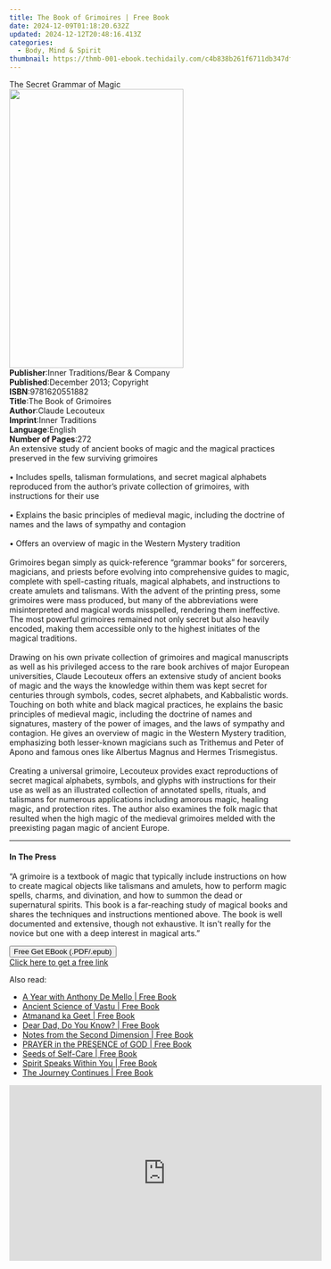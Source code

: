 ```yaml
---
title: The Book of Grimoires | Free Book
date: 2024-12-09T01:18:20.632Z
updated: 2024-12-12T20:48:16.413Z
categories:
  - Body, Mind & Spirit
thumbnail: https://thmb-001-ebook.techidaily.com/c4b838b261f6711db347dfa5688cefd72b721ad4d6989e756dfb7a14e2dd7dbb.jpg
---
```

<main id="book-container">
  <div class="flex flex-col">
    <div class="book-brief flex-1 py-6 px-4 sm:p-6 md:py-10 md:px-8">
      <!-- brief-->
      <div class="book-brief-main">The Secret Grammar of Magic</div>
    </div>
    <div
      class="book-meta-info flex-1 grid gap-4 col-start-1 col-end-3 row-start-1 sm:mb-6 sm:grid-cols-4 lg:gap-6 lg:col-start-2 lg:row-end-6 lg:row-span-6 lg:mb-0"
    >
      <div
        class="book-meta-info-left place-content-center mt-4 p-4 text-sm leading-6 col-start-2 col-span-2 dark:text-slate-400"
      >
        <img
          class="w-full h-500 object-cover rounded-lg sm:h-255 sm:col-span-2 lg:col-span-full"
          src="https://img-001-ebook.techidaily.com/f7187b8a36e2b1cc96d820b75502b8f959b6bb82cb9d2154d9e0b42e92b7e711.jpg"
          alt=""
          width="312"
          height="500"
        />
      </div>
      <div
        class="book-meta-info-right mt-2 col-start-1 row-start-2 col-span-3 self-center"
      >
        <!-- meta data  -->
        <div class="flex flex-col px-4 md:px-8">
          <div class="flex-1">
            <strong>Publisher</strong>:<span class="px-2"
              >Inner Traditions/Bear &amp; Company</span
            >
          </div>
          <div class="flex-1">
            <strong>Published</strong>:<span class="px-2"
              >December 2013; Copyright</span
            >
          </div>
          <div class="flex-1">
            <strong>ISBN</strong>:<span class="px-2">9781620551882</span>
          </div>
          <div class="flex-1">
            <strong>Title</strong>:<span class="px-2"
              >The Book of Grimoires</span
            >
          </div>
          <div class="flex-1">
            <strong>Author</strong>:<span class="px-2">Claude Lecouteux</span>
          </div>
          <div class="flex-1">
            <strong>Imprint</strong>:<span class="px-2">Inner Traditions</span>
          </div>
          <div class="flex-1">
            <strong>Language</strong>:<span class="px-2">English</span>
          </div>
          <div class="flex-1">
            <strong>Number of Pages</strong>:<span class="px-2">272</span>
          </div>
        </div>
      </div>
    </div>
    <div class="book-description flex-1 py-6 px-4 sm:p-6 md:py-10 md:px-8">
      <div class="book-description-main">
        <div accordion-content="" id="description">
          An extensive study of ancient books of magic and the magical practices
          preserved in the few surviving grimoires <br />
          <br />• Includes spells, talisman formulations, and secret magical
          alphabets reproduced from the author’s private collection of
          grimoires, with instructions for their use <br />
          <br />• Explains the basic principles of medieval magic, including the
          doctrine of names and the laws of sympathy and contagion <br />
          <br />• Offers an overview of magic in the Western Mystery tradition
          <br />
          <br />Grimoires began simply as quick-reference “grammar books” for
          sorcerers, magicians, and priests before evolving into comprehensive
          guides to magic, complete with spell-casting rituals, magical
          alphabets, and instructions to create amulets and talismans. With the
          advent of the printing press, some grimoires were mass produced, but
          many of the abbreviations were misinterpreted and magical words
          misspelled, rendering them ineffective. The most powerful grimoires
          remained not only secret but also heavily encoded, making them
          accessible only to the highest initiates of the magical traditions.
          <br />
          <br />Drawing on his own private collection of grimoires and magical
          manuscripts as well as his privileged access to the rare book archives
          of major European universities, Claude Lecouteux offers an extensive
          study of ancient books of magic and the ways the knowledge within them
          was kept secret for centuries through symbols, codes, secret
          alphabets, and Kabbalistic words. Touching on both white and black
          magical practices, he explains the basic principles of medieval magic,
          including the doctrine of names and signatures, mastery of the power
          of images, and the laws of sympathy and contagion. He gives an
          overview of magic in the Western Mystery tradition, emphasizing both
          lesser-known magicians such as Trithemus and Peter of Apono and famous
          ones like Albertus Magnus and Hermes Trismegistus. <br />
          <br />Creating a universal grimoire, Lecouteux provides exact
          reproductions of secret magical alphabets, symbols, and glyphs with
          instructions for their use as well as an illustrated collection of
          annotated spells, rituals, and talismans for numerous applications
          including amorous magic, healing magic, and protection rites. The
          author also examines the folk magic that resulted when the high magic
          of the medieval grimoires melded with the preexisting pagan magic of
          ancient Europe.
        </div>
        <div class="accordion-fader"></div>
      </div>
    </div>
    <div class="book-excerpts flex-1 py-6 px-4 sm:p-6 md:py-10 md:px-8">
      <!-- excerpts-->
      <div class="book-excerpts-main">
        <hr />
        <h4 class="placeholder placeholder-heading">
          <span>In The Press</span>
        </h4>
        <p>
          “A grimoire is a textbook of magic that typically include instructions
          on how to create magical objects like talismans and amulets, how to
          perform magic spells, charms, and divination, and how to summon the
          dead or supernatural spirits. This book is a far-reaching study of
          magical books and shares the techniques and instructions mentioned
          above. The book is well documented and extensive, though not
          exhaustive. It isn't really for the novice but one with a deep
          interest in magical arts.”
        </p>
      </div>
    </div>
    <div
      class="book-about-author flex-1 py-6 px-4 sm:p-6 md:py-10 md:px-8"
    ></div>
    <div class="book-free-get flex-1 py-6 px-4 sm:p-6 md:py-10 md:px-8">
      <button
        id="btn-free-get"
        class="bg-blue-500 hover:bg-blue-700 text-white font-bold py-2 px-4 rounded"
      >
        Free Get EBook (.PDF/.epub)
      </button>
      <div id="countdown-display" class="px-2 text-lg mt-2"></div>
      <a
        id="free-link"
        class="hidden bg-blue-500 hover:bg-blue-700 text-white font-bold py-2 px-4 rounded"
        href="https://www.ebooks.com/en-us/book/95782200/the-book-of-grimoires/claude-lecouteux/"
        target="_blank"
        >Click here to get a free link</a
      >
    </div>
    <script>
      let countdownTime = 0;
      let countdownInterval = null;
      document
        .getElementById('btn-free-get')
        .addEventListener('click', startCountdown);
      function startCountdown() {
        countdownTime = new Date().getTime() + 60000 * 3;
        countdownInterval = setInterval(updateCountdown, 1000);
        document.getElementById('btn-free-get').disabled = true;
        document
          .getElementById('btn-free-get')
          .classList.add('bg-gray-500', 'cursor-not-allowed');
      }
      function updateCountdown() {
        let currentTime = new Date().getTime();
        let timeLeft = countdownTime - currentTime;
        let secondsLeft = Math.floor(timeLeft / 1000);
        document.getElementById('countdown-display').innerHTML =
          `Remaining time: ${secondsLeft} seconds.`;
        if (secondsLeft <= 0) {
          clearInterval(countdownInterval);
          document.getElementById('btn-free-get').classList.add('hidden');
          document.getElementById('free-link').classList.remove('hidden');
          document.getElementById('countdown-display').innerHTML = '';
        }
      }
    </script>
  </div>
</main>

<ins class="adsbygoogle"
      style="display:block"
      data-ad-client="ca-pub-7571918770474297"
      data-ad-slot="8358498916"
      data-ad-format="auto"
      data-full-width-responsive="true"></ins>
    

<span class="atpl-alsoreadstyle">Also read:</span>
<div><ul>
<li><a href="https://novels-ebooks.techidaily.com/210508228-9781582708713-a-year-with-anthony-de-mello/"><u>A Year with Anthony De Mello | Free Book</u></a></li>
<li><a href="https://novels-ebooks.techidaily.com/210508606-9789390030071-ancient-science-of-vastu/"><u>Ancient Science of Vastu | Free Book</u></a></li>
<li><a href="https://novels-ebooks.techidaily.com/210508631-9789354275746-atmanand-ka-geet/"><u>Atmanand ka Geet | Free Book</u></a></li>
<li><a href="https://novels-ebooks.techidaily.com/210508872-9781636304649-dear-dad-do-you-know/"><u>Dear Dad, Do You Know? | Free Book</u></a></li>
<li><a href="https://novels-ebooks.techidaily.com/210508931-9780998987088-notes-from-the-second-dimension/"><u>Notes from the Second Dimension | Free Book</u></a></li>
<li><a href="https://novels-ebooks.techidaily.com/210508945-9781088017265-prayer-in-the-presence-of-god/"><u>PRAYER in the PRESENCE of GOD | Free Book</u></a></li>
<li><a href="https://novels-ebooks.techidaily.com/210509000-9780645262698-seeds-of-self-care/"><u>Seeds of Self-Care | Free Book</u></a></li>
<li><a href="https://novels-ebooks.techidaily.com/210508939-9781957343020-spirit-speaks-within-you/"><u>Spirit Speaks Within You | Free Book</u></a></li>
<li><a href="https://novels-ebooks.techidaily.com/210508895-9789382585237-the-journey-continues/"><u>The Journey Continues | Free Book</u></a></li>
</ul></div>

<!-- affiliate ads begin -->
<iframe width="560" height="315" src="https://www.youtube.com/embed/58KlTPHv8dU?si=7ICagyNgrao7OkVO" title="YouTube video player" frameborder="0" allow="accelerometer; autoplay; clipboard-write; encrypted-media; gyroscope; picture-in-picture; web-share" referrerpolicy="strict-origin-when-cross-origin" allowfullscreen></iframe>
<!-- affiliate ads end -->

